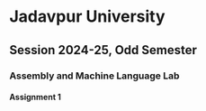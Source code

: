# Jadavpur University
## Session 2024-25, Odd Semester
### Assembly and Machine Language Lab
#### Assignment 1


